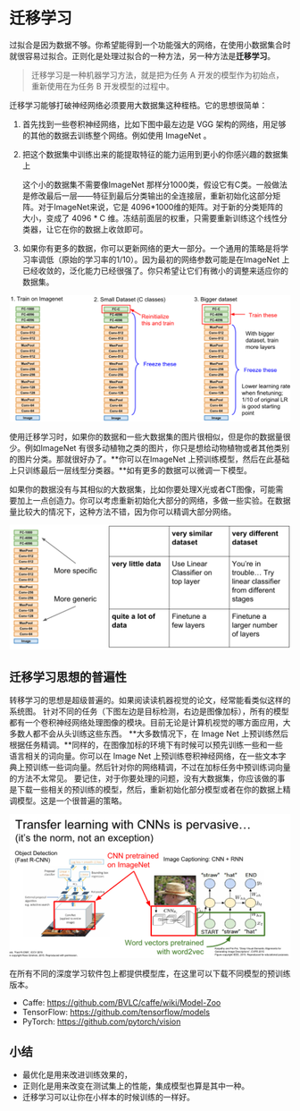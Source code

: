 # 迁移学习

过拟合是因为数据不够。你希望能得到一个功能强大的网络，在使用小数据集合时就很容易过拟合。正则化是处理过拟合的一种方法，另一种方法是**迁移学习**。

> 迁移学习是一种机器学习方法，就是把为任务 A 开发的模型作为初始点，重新使用在为任务 B 开发模型的过程中。

迁移学习能够打破神经网络必须要用大数据集这种桎梏。它的思想很简单：

1. 首先找到一些卷积神经网络，比如下图中最左边是 VGG 架构的网络，用足够的其他的数据去训练整个网络。例如使用 ImageNet 。

2. 把这个数据集中训练出来的能提取特征的能力运用到更小的你感兴趣的数据集上

   这个小的数据集不需要像ImageNet 那样分1000类，假设它有C类。一般做法是修改最后一层——特征到最后分类输出的全连接层，重新初始化这部分矩阵。对于ImageNet来说，它是 4096*1000维的矩阵。对于新的分类矩阵的大小，变成了 4096 * C 维。冻结前面层的权重，只需要重新训练这个线性分类器，让它在你的数据上收敛即可。

3. 如果你有更多的数据，你可以更新网络的更大一部分。一个通用的策略是将学习率调低（原始的学习率的1/10）。因为最初的网络参数可能是在ImageNet 上已经收敛的，泛化能力已经很强了。你只希望让它们有微小的调整来适应你的数据集。

![image-20220414202816015](https://raw.githubusercontent.com/verfallen/cs231n-2017-notes/main/img/202204142028099.png)

使用迁移学习时，如果你的数据和一些大数据集的图片很相似，但是你的数据量很少。例如ImageNet 有很多动植物之类的图片，你只是想给动物植物或者其他类别的图片分类。那就很好办了。**你可以在ImageNet 上预训练模型，然后在此基础上只训练最后一层线型分类器。**如有更多的数据可以微调一下模型。

如果你的数据没有与其相似的大数据集，比如你要处理X光或者CT图像，可能需要加上一点创造力。你可以考虑重新初始化大部分的网络，多做一些实验。在数据量比较大的情况下，这种方法不错，因为你可以精调大部分网络。

![image-20220414204553228](https://raw.githubusercontent.com/verfallen/cs231n-2017-notes/main/img/202204142045296.png)

## 迁移学习思想的普遍性

转移学习的思想是超级普遍的。如果阅读读机器视觉的论文，经常能看类似这样的系统图。
针对不同的任务（下图左边是目标检测，右边是图像加标），所有的模型都有一个卷积神经网络处理图像的模块。目前无论是计算机视觉的哪方面应用，大多数人都不会从头训练这些东西。
**大多数情况下，在 Image Net 上预训练然后根据任务精调。**同样的，在图像加标的环境下有时候可以预先训练一些和一些语言相关的词向量。你可以在 Image Net 上预训练卷积神经网络，在一些文本字典上预训练一些词向量。然后针对你的网络精调，不过在加标任务中预训练词向量的方法不太常见。
要记住，对于你要处理的问题，没有大数据集，你应该做的事是下载一些相关的预训练的模型，然后，重新初始化部分模型或者在你的数据上精调模型。这是一个很普遍的策略。

![image-20220414205944995](https://raw.githubusercontent.com/verfallen/cs231n-2017-notes/main/img/202204142059108.png)

在所有不同的深度学习软件包上都提供模型库，在这里可以下载不同模型的预训练版本。

+ Caffe: https://github.com/BVLC/caffe/wiki/Model-Zoo
+ TensorFlow: https://github.com/tensorflow/models
+ PyTorch: https://github.com/pytorch/vision 

##  小结

- 最优化是用来改进训练效果的，
- 正则化是用来改变在测试集上的性能，集成模型也算是其中一种。
- 迁移学习可以让你在小样本的时候训练的一样好。
  